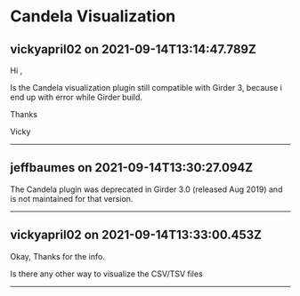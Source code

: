 # Candela Visualization

## vickyapril02 on 2021-09-14T13:14:47.789Z

Hi ,


Is the Candela visualization plugin still compatible with Girder 3, because i end up with error while Girder build.


Thanks  

Vicky


---

## jeffbaumes on 2021-09-14T13:30:27.094Z

The Candela plugin was deprecated in Girder 3\.0 (released Aug 2019\) and is not maintained for that version.


---

## vickyapril02 on 2021-09-14T13:33:00.453Z

Okay, Thanks for the info.  

Is there any other way to visualize the CSV/TSV files


---

